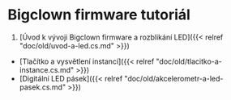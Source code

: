 # Bigclown firmware tutoriál


1. [Úvod k vývoji Bigclown firmware a rozblikání LED]({{< relref "doc/old/uvod-a-led.cs.md" >}})
* [Tlačítko a vysvětlení instancí]({{< relref "doc/old/tlacitko-a-instance.cs.md" >}})
* [Digitální LED pásek]({{< relref "doc/old/akcelerometr-a-led-pasek.cs.md" >}})
